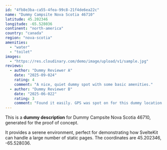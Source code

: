 ```yaml
---
id: "4fb8e3ba-ca55-4fea-99c8-21f4de6ea22c"
name: "Dummy Campsite Nova Scotia 46710"
latitude: 45.202346
longitude: -65.528036
continent: "north-america"
country: "canada"
region: "nova-scotia"
amenities:
  - "water"
  - "toilet"
images:
  - "https://res.cloudinary.com/demo/image/upload/v1/sample.jpg"
reviews:
  - author: "Dummy Reviewer A"
    date: "2025-09-024"
    rating: 4
    comment: "A nice, quiet dummy spot with some basic amenities."
  - author: "Dummy Reviewer B"
    date: "2025-06-022"
    rating: 3
    comment: "Found it easily. GPS was spot on for this dummy location."
---
```


This is a **dummy description** for Dummy Campsite Nova Scotia 46710, generated for the proof of concept.

It provides a serene environment, perfect for demonstrating how SvelteKit can handle a large number of static pages. The coordinates are 45.202346, -65.528036.
